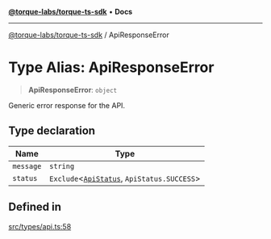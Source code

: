 [**@torque-labs/torque-ts-sdk**](../README.md) • **Docs**

***

[@torque-labs/torque-ts-sdk](../globals.md) / ApiResponseError

# Type Alias: ApiResponseError

> **ApiResponseError**: `object`

Generic error response for the API.

## Type declaration

| Name | Type |
| ------ | ------ |
| `message` | `string` |
| `status` | `Exclude`\<[`ApiStatus`](../enumerations/ApiStatus.md), `ApiStatus.SUCCESS`\> |

## Defined in

[src/types/api.ts:58](https://github.com/torque-labs/torque-ts-sdk/blob/e34efdf278512e8a58bacdba966e9cd90b1db20a/src/types/api.ts#L58)
